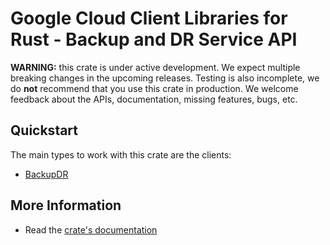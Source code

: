 # Google Cloud Client Libraries for Rust - Backup and DR Service API

<!-- Code generated by sidekick. DO NOT EDIT. -->

**WARNING:** this crate is under active development. We expect multiple breaking
changes in the upcoming releases. Testing is also incomplete, we do **not**
recommend that you use this crate in production. We welcome feedback about the
APIs, documentation, missing features, bugs, etc.

## Quickstart

The main types to work with this crate are the clients:

- [BackupDR]

## More Information

- Read the [crate's documentation](https://docs.rs/google-cloud-backupdr-v1/latest/google-cloud-backupdr-v1)

[BackupDR]: https://docs.rs/google-cloud-backupdr-v1/latest/google_cloud_backupdr_v1/client/struct.BackupDR.html
